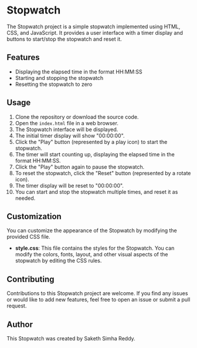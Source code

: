 

# Stopwatch

The Stopwatch project is a simple stopwatch implemented using HTML, CSS, and JavaScript. It provides a user interface with a timer display and buttons to start/stop the stopwatch and reset it.

## Features

- Displaying the elapsed time in the format HH:MM:SS
- Starting and stopping the stopwatch
- Resetting the stopwatch to zero

## Usage

1. Clone the repository or download the source code.
2. Open the `index.html` file in a web browser.
3. The Stopwatch interface will be displayed.
4. The initial timer display will show "00:00:00".
5. Click the "Play" button (represented by a play icon) to start the stopwatch.
6. The timer will start counting up, displaying the elapsed time in the format HH:MM:SS.
7. Click the "Play" button again to pause the stopwatch.
8. To reset the stopwatch, click the "Reset" button (represented by a rotate icon).
9. The timer display will be reset to "00:00:00".
10. You can start and stop the stopwatch multiple times, and reset it as needed.

## Customization

You can customize the appearance of the Stopwatch by modifying the provided CSS file.

- **style.css**: This file contains the styles for the Stopwatch. You can modify the colors, fonts, layout, and other visual aspects of the stopwatch by editing the CSS rules.

## Contributing

Contributions to this Stopwatch project are welcome. If you find any issues or would like to add new features, feel free to open an issue or submit a pull request.


## Author

This Stopwatch was created by Saketh Simha Reddy.
